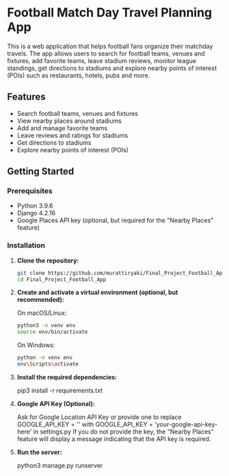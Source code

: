 # Football Match Day Travel Planning App

This is a web application that helps football fans organize their matchday travels. The app allows users to search for football teams, venues and fixtures, add favorite teams, leave stadium reviews, monitor league standings, get directions to stadiums and explore nearby points of interest (POIs) such as restaurants, hotels, pubs and more.

## Features
- Search football teams, venues and fixtures
- View nearby places around stadiums
- Add and manage favorite teams
- Leave reviews and ratings for stadiums
- Get directions to stadiums
- Explore nearby points of interest (POIs)

## Getting Started

### Prerequisites

- Python 3.9.6
- Django 4.2.16
- Google Places API key (optional, but required for the "Nearby Places" feature)

### Installation

1. **Clone the repository:**

   ```bash
   git clone https://github.com/murattiryaki/Final_Project_Football_App.git
   cd Final_Project_Football_App

2. **Create and activate a virtual environment (optional, but recommended):**

   On macOS/Linux:
   ```bash
   python3 -m venv env
   source env/bin/activate
   ```

   On Windows:
   ```bash
   python -m venv env
   env\Scripts\activate
   ```


4. **Install the required dependencies:**
   
   pip3 install -r requirements.txt

5. **Google API Key (Optional):**

   Ask for Google Location API Key or provide one to replace GOOGLE_API_KEY = '' with GOOGLE_API_KEY = 'your-google-api-key-here' in settings.py
   If you do not provide the key, the "Nearby Places" feature will display a message indicating that the API key is required.

7. **Run the server:**
   
   python3 manage.py runserver


